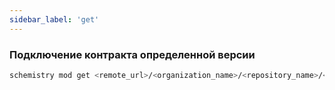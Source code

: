 ```yaml
---
sidebar_label: 'get'
---
```


### Подключение контракта определенной версии

```bash title="Bash"
schemistry mod get <remote_url>/<organization_name>/<repository_name>/<module_name>@version
```